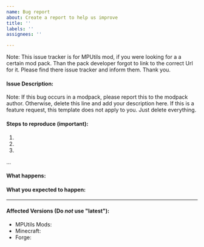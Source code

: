 ```yaml
---
name: Bug report
about: Create a report to help us improve
title: ''
labels: ''
assignees: ''

---
```


Note: This issue tracker is for MPUtils mod, if you were looking for a a certain mod pack. Than the pack developer forgot to link to the correct Url for it. Please find there issue tracker and inform them. Thank you.


#### Issue Description:
Note: If this bug occurs in a modpack, please report this to the modpack author. Otherwise, delete this line and add your description here. If this is a feature request, this template does not apply to you. Just delete everything.


#### Steps to reproduce (important):

1. 
2. 
3. 
...


#### What happens:



#### What you expected to happen:


____
#### Affected Versions (Do *not* use "latest"):

- MPUtils Mods: 
- Minecraft: 
- Forge:
